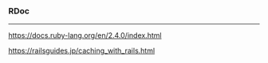 ### RDoc
---


https://docs.ruby-lang.org/en/2.4.0/index.html

https://railsguides.jp/caching_with_rails.html








